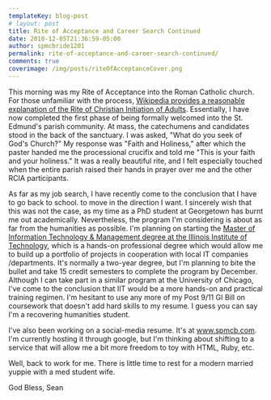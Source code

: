 ```yaml
---
templateKey: blog-post
# layout: post
title: Rite of Acceptance and Career Search Continued
date: 2010-12-05T21:36:59-05:00
author: spmcbride1201
permalink: rite-of-acceptance-and-career-search-continued/
comments: true
coverimage: /img/posts/riteOfAcceptanceCover.png
---
```

This morning was my Rite of Acceptance into the Roman Catholic church. For those unfamiliar with the process, [Wikipedia provides a reasonable explanation of the Rite of Christian Initiation of Adults](http://en.wikipedia.org/wiki/Rite_of_Christian_Initiation_of_Adults). Essentially, I have now completed the first phase of being formally welcomed into the St. Edmund's parish community. At mass, the catechumens and candidates stood in the back of the sanctuary. I was asked, "What do you seek of God's Church?" My response was "Faith and Holiness," after which the paster handed me the processional crucifix and told me "This is your faith and your holiness." It was a really beautiful rite, and I felt especially touched when the entire parish raised their hands in prayer over me and the other RCIA participants.

As far as my job search, I have recently come to the conclusion that I have to go back to school. to move in the direction I want. I sincerely wish that this was not the case, as my time as a PhD student at Georgetown has burnt me out academically. Nevertheless, the program I'm considering is about as far from the humanities as possible. I'm planning on starting the [Master of Information Technology &amp; Management degree at the Illinois Institute of Technology](https://appliedtech.iit.edu/information-technology-and-management/), which is a hands-on professional degree which would allow me to build up a portfolio of projects in cooperation with local IT companies /departments. It's normally a two-year degree, but I'm planning to bite the bullet and take 15 credit semesters to complete the program by December. Although I can take part in a similar program at the University of Chicago, I've come to the conclusion that IIT would be a more hands-on and practical training regimen. I'm hesitant to use any more of my Post 9/11 GI Bill on coursework that doesn't add hard skills to my resume. I guess you can say I'm a recovering humanities student.

I've also been working on a social-media resume. It's at <a href="http://www.spmcb.com/">www.spmcb.com</a>. I'm currently hosting it through google, but I'm thinking about shifting to a service that will allow me a bit more freedom to toy with HTML, Ruby, etc.

Well, back to work for me. There is little time to rest for a modern married yuppie with a med student wife.

God Bless,
Sean

